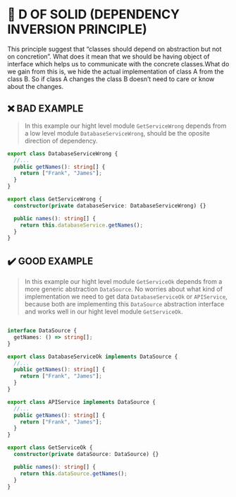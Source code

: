 # 💎 D OF SOLID (DEPENDENCY INVERSION PRINCIPLE)

This principle suggest that “classes should depend on abstraction but not on concretion”. What does it mean that we should be having object of interface which helps us to communicate with the concrete classes.What do we gain from this is, we hide the actual implementation of class A from the class B. So if class A changes the class B doesn’t need to care or know about the changes.

## ❌ BAD EXAMPLE

> In this example our hight level module `GetServiceWrong` depends from a low level module `DatabaseServiceWrong`, should be the oposite direction of dependency.

```ts
export class DatabaseServiceWrong {
  //...
  public getNames(): string[] {
    return ["Frank", "James"];
  }
}

export class GetServiceWrong {
  constructor(private databaseService: DatabaseServiceWrong) {}

  public names(): string[] {
    return this.databaseService.getNames();
  }
}
```

## ✔️  GOOD EXAMPLE

> In this example our hight level module `GetServiceOk` depends from a more generic abstraction `DataSource`. No worries about what kind of implementation we need to get data `DatabaseServiceOk` or `APIService`, because both are implementing this `DataSource` abstraction interface and works well in our hight level module `GetServiceOk`.

```ts

interface DataSource {
  getNames: () => string[];
}

export class DatabaseServiceOk implements DataSource {
  //...
  public getNames(): string[] {
    return ["Frank", "James"];
  }
}

export class APIService implements DataSource {
  //...
  public getNames(): string[] {
    return ["Frank", "James"];
  }
}

export class GetServiceOk {
  constructor(private dataSource: DataSource) {}

  public names(): string[] {
    return this.dataSource.getNames();
  }
}
```
